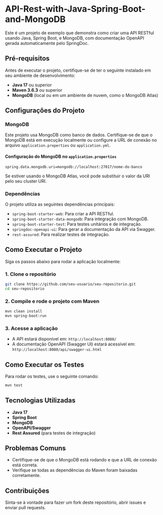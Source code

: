 
# API-Rest-with-Java-Spring-Boot-and-MongoDB

Este é um projeto de exemplo que demonstra como criar uma API RESTful usando Java, Spring Boot, e MongoDB, com documentação OpenAPI gerada automaticamente pelo SpringDoc.

## Pré-requisitos

Antes de executar o projeto, certifique-se de ter o seguinte instalado em seu ambiente de desenvolvimento:

- **Java 17** ou superior
- **Maven 3.6.3** ou superior
- **MongoDB** (local ou em um ambiente de nuvem, como o MongoDB Atlas)

## Configurações do Projeto

### MongoDB

Este projeto usa MongoDB como banco de dados. Certifique-se de que o MongoDB está em execução localmente ou configure a URL de conexão no arquivo `application.properties` ou `application.yml`.

#### Configuração do MongoDB no `application.properties`

```properties
spring.data.mongodb.uri=mongodb://localhost:27017/nome-do-banco
```

Se estiver usando o MongoDB Atlas, você pode substituir o valor da URI pelo seu cluster URI.

### Dependências

O projeto utiliza as seguintes dependências principais:

- `spring-boot-starter-web`: Para criar a API RESTful.
- `spring-boot-starter-data-mongodb`: Para integração com MongoDB.
- `spring-boot-starter-test`: Para testes unitários e de integração.
- `springdoc-openapi-ui`: Para gerar a documentação da API via Swagger.
- `rest-assured`: Para realizar testes de integração.

## Como Executar o Projeto

Siga os passos abaixo para rodar a aplicação localmente:

### 1. Clone o repositório

```bash
git clone https://github.com/seu-usuario/seu-repositorio.git
cd seu-repositorio
```

### 2. Compile e rode o projeto com Maven

```bash
mvn clean install
mvn spring-boot:run
```

### 3. Acesse a aplicação

- A API estará disponível em: `http://localhost:8080/`
- A documentação OpenAPI (Swagger UI) estará acessível em: `http://localhost:8080/api/swagger-ui.html`

## Como Executar os Testes

Para rodar os testes, use o seguinte comando:

```bash
mvn test
```

## Tecnologias Utilizadas

- **Java 17**
- **Spring Boot**
- **MongoDB**
- **OpenAPI/Swagger**
- **Rest Assured** (para testes de integração)

## Problemas Comuns

- Certifique-se de que o MongoDB está rodando e que a URL de conexão está correta.
- Verifique se todas as dependências do Maven foram baixadas corretamente.

## Contribuições

Sinta-se à vontade para fazer um fork deste repositório, abrir issues e enviar pull requests.

